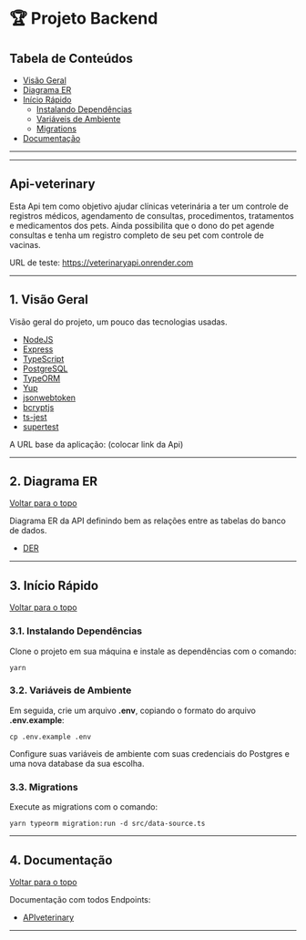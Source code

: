 # 🏆 Projeto Backend

## Tabela de Conteúdos

- [Visão Geral](#1-visão-geral)
- [Diagrama ER](#2-diagrama-er)
- [Início Rápido](#3-início-rápido)
  - [Instalando Dependências](#31-instalando-dependências)
  - [Variáveis de Ambiente](#32-variáveis-de-ambiente)
  - [Migrations](#33-migrations)
- [Documentação](#4-documentação)

---

---

## Api-veterinary

Esta Api tem como objetivo ajudar clínicas veterinária a ter um controle de registros médicos, agendamento de consultas, procedimentos, tratamentos e medicamentos dos pets. Ainda possibilita que o dono do pet agende consultas e tenha um registro completo de seu pet com controle de vacinas.

URL de teste: https://veterinaryapi.onrender.com

---

## 1. Visão Geral

Visão geral do projeto, um pouco das tecnologias usadas.

- [NodeJS](https://nodejs.org/en/)
- [Express](https://expressjs.com/pt-br/)
- [TypeScript](https://www.typescriptlang.org/)
- [PostgreSQL](https://www.postgresql.org/)
- [TypeORM](https://typeorm.io/)
- [Yup](https://www.npmjs.com/package/yup)
- [jsonwebtoken](https://www.npmjs.com/package/jsonwebtoken)
- [bcryptjs](https://www.npmjs.com/package/bcryptjs)
- [ts-jest](https://jestjs.io/pt-BR/docs/expect)
- [supertest](https://github.com/ladjs/supertest)

A URL base da aplicação:
(colocar link da Api)

---

## 2. Diagrama ER

[ Voltar para o topo ](#tabela-de-conteúdos)

Diagrama ER da API definindo bem as relações entre as tabelas do banco de dados.

- [DER](https://dbdiagram.io/d/63bc5cd46afaa541e5d152e9)

---

## 3. Início Rápido

[ Voltar para o topo ](#tabela-de-conteúdos)

### 3.1. Instalando Dependências

Clone o projeto em sua máquina e instale as dependências com o comando:

```shell
yarn
```

### 3.2. Variáveis de Ambiente

Em seguida, crie um arquivo **.env**, copiando o formato do arquivo **.env.example**:

```
cp .env.example .env
```

Configure suas variáveis de ambiente com suas credenciais do Postgres e uma nova database da sua escolha.

### 3.3. Migrations

Execute as migrations com o comando:

```
yarn typeorm migration:run -d src/data-source.ts
```

---

## 4. Documentação

[ Voltar para o topo ](#tabela-de-conteúdos)

Documentação com todos Endpoints:

- [APIveterinary](https://api-veterinary.github.io/back-end-project/)

---
